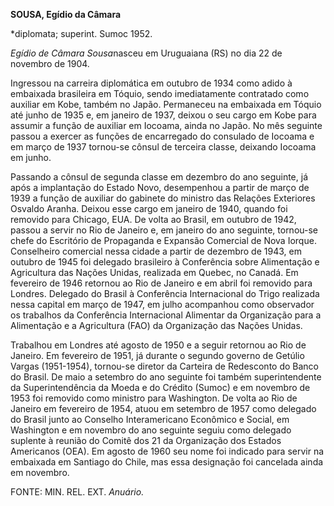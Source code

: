 **SOUSA, Egídio da Câmara**

\*diplomata; superint. Sumoc 1952.

*Egídio de Câmara Sousa*nasceu em Uruguaiana (RS) no dia 22 de novembro
de 1904.

Ingressou na carreira diplomática em outubro de 1934 como adido à
embaixada brasileira em Tóquio, sendo imediatamente contratado como
auxiliar em Kobe, também no Japão. Permaneceu na embaixada em Tóquio até
junho de 1935 e, em janeiro de 1937, deixou o seu cargo em Kobe para
assumir a função de auxiliar em Iocoama, ainda no Japão. No mês seguinte
passou a exercer as funções de encarregado do consulado de Iocoama e em
março de 1937 tornou-se cônsul de terceira classe, deixando Iocoama em
junho.

Passando a cônsul de segunda classe em dezembro do ano seguinte, já após
a implantação do Estado Novo, desempenhou a partir de março de 1939 a
função de auxiliar do gabinete do ministro das Relações Exteriores
Osvaldo Aranha. Deixou esse cargo em janeiro de 1940, quando foi
removido para Chicago, EUA. De volta ao Brasil, em outubro de 1942,
passou a servir no Rio de Janeiro e, em janeiro do ano seguinte,
tornou-se chefe do Escritório de Propaganda e Expansão Comercial de Nova
Iorque. Conselheiro comercial nessa cidade a partir de dezembro de 1943,
em outubro de 1945 foi delegado brasileiro à Conferência sobre
Alimentação e Agricultura das Nações Unidas, realizada em Quebec, no
Canadá. Em fevereiro de 1946 retornou ao Rio de Janeiro e em abril foi
removido para Londres. Delegado do Brasil à Conferência Internacional do
Trigo realizada nessa capital em março de 1947, em julho acompanhou como
observador os trabalhos da Conferência Internacional Alimentar da
Organização para a Alimentação e a Agricultura (FAO) da Organização das
Nações Unidas.

Trabalhou em Londres até agosto de 1950 e a seguir retornou ao Rio de
Janeiro. Em fevereiro de 1951, já durante o segundo governo de Getúlio
Vargas (1951-1954), tornou-se diretor da Carteira de Redesconto do Banco
do Brasil. De maio a setembro do ano seguinte foi também superintendente
da Superintendência da Moeda e do Crédito (Sumoc) e em novembro de 1953
foi removido como ministro para Washington. De volta ao Rio de Janeiro
em fevereiro de 1954, atuou em setembro de 1957 como delegado do Brasil
junto ao Conselho Interamericano Econômico e Social, em Washington e em
novembro do ano seguinte seguiu como delegado suplente à reunião do
Comitê dos 21 da Organização dos Estados Americanos (OEA). Em agosto de
1960 seu nome foi indicado para servir na embaixada em Santiago do
Chile, mas essa designação foi cancelada ainda em novembro.

FONTE: MIN. REL. EXT. *Anuário.*

 
